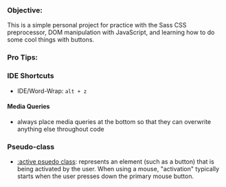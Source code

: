 ### Objective:

This is a simple personal project for practice with the Sass CSS preprocessor, DOM manipulation with JavaScript, and learning how to do some cool things with buttons.

### Pro Tips:

### IDE Shortcuts

- IDE/Word-Wrap: `alt + z`

#### Media Queries

- always place media queries at the bottom so that they can overwrite anything else throughout code

### Pseudo-class

- [:active psuedo class](https://developer.mozilla.org/en-US/docs/Web/CSS/:active): represents an element (such as a button) that is being activated by the user. When using a mouse, "activation" typically starts when the user presses down the primary mouse button.
